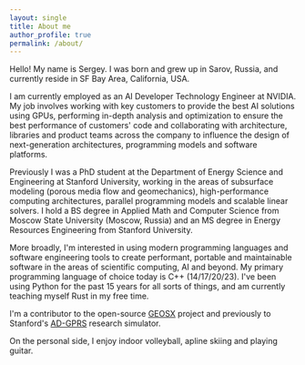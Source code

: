 ```yaml
---
layout: single
title: About me
author_profile: true
permalink: /about/
---
```


Hello!
My name is Sergey.
I was born and grew up in Sarov, Russia, and currently reside in SF Bay Area, California, USA.

I am currently employed as an AI Developer Technology Engineer at NVIDIA. My job involves working with key customers to provide the best AI solutions using GPUs, performing in-depth analysis and optimization to ensure the best performance of customers' code and collaborating with architecture, libraries and product teams across the company to influence the design of next-generation architectures, programming models and software platforms.

Previously I was a PhD student at the Department of Energy Science and Engineering at Stanford University, working in the areas of subsurface modeling (porous media flow and geomechanics), high-performance computing architectures, parallel programming models and scalable linear solvers.
I hold a BS degree in Applied Math and Computer Science from Moscow State University (Moscow, Russia) and an MS degree in Energy Resources Engineering from Stanford University.

More broadly, I'm interested in using modern programming languages and software engineering tools to create performant, portable and maintainable software in the areas of scientific computing, AI and beyond.
My primary programming language of choice today is C++ (14/17/20/23). I've been using Python for the past 15 years for all sorts of things, and am currently teaching myself Rust in my free time.

I'm a contributor to the open-source [GEOSX](http://www.geosx.org/) project and previously to Stanford's [AD-GPRS](https://supri-b.stanford.edu/research-areas/ad-gprs) research simulator.

On the personal side, I enjoy indoor volleyball, apline skiing and playing guitar.
